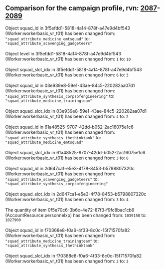 ## Comparison for the campaign profile, rvn: [2087](https://github.com/PRO100KatYT/FortniteProfileRevisions/tree/main/profiles/campaign/2087%20campaign.json)-[2089](https://github.com/PRO100KatYT/FortniteProfileRevisions/tree/main/profiles/campaign/2089%20campaign.json)

Object squad_id in 3f5efdd1-5818-4a14-878f-a47e9d4bf543 (Worker:workerbasic_vr_t01) has been changed from: `"squad_attribute_medicine_emtsquad"` to: `"squad_attribute_scavenging_gadgeteers"`
<br><br>
Object level in 3f5efdd1-5818-4a14-878f-a47e9d4bf543 (Worker:workerbasic_vr_t01) has been changed from: `1` to: `10`
<br><br>
Object squad_slot_idx in 3f5efdd1-5818-4a14-878f-a47e9d4bf543 (Worker:workerbasic_vr_t01) has been changed from: `6` to: `3`
<br><br>
Object squad_id in 03e939e8-59e1-43ae-84c5-220282aa07d1 (Worker:workerbasic_vr_t01) has been changed from: `"squad_attribute_synthesis_corpsofengineering"` to: `"squad_attribute_medicine_trainingteam"`
<br><br>
Object squad_slot_idx in 03e939e8-59e1-43ae-84c5-220282aa07d1 (Worker:workerbasic_vr_t01) has been changed from: `4` to: `2`
<br><br>
Object squad_id in 61a48525-9707-42dd-b052-2ac16075e1c6 (Worker:workerbasic_vr_t01) has been changed from: `"squad_attribute_synthesis_thethinktank"` to: `"squad_attribute_medicine_emtsquad"`
<br><br>
Object squad_slot_idx in 61a48525-9707-42dd-b052-2ac16075e1c6 (Worker:workerbasic_vr_t01) has been changed from: `3` to: `6`
<br><br>
Object squad_id in 2d647ca1-e5e3-4f78-8453-b5798807320c (Worker:workerbasic_vr_t01) has been changed from: `"squad_attribute_scavenging_gadgeteers"` to: `"squad_attribute_synthesis_corpsofengineering"`
<br><br>
Object squad_slot_idx in 2d647ca1-e5e3-4f78-8453-b5798807320c (Worker:workerbasic_vr_t01) has been changed from: `3` to: `4`
<br><br>
The quantity of item 0f5e70c6-3b6c-4e72-87f3-f9fc8bac1cb9 (AccountResource:personnelxp) has been changed from: `1039150` to: `1027900`
<br><br>
Object squad_id in f70368e8-f0a6-4f33-8c0c-15f71570fa82 (Worker:workerbasic_vr_t01) has been changed from: `"squad_attribute_medicine_trainingteam"` to: `"squad_attribute_synthesis_thethinktank"`
<br><br>
Object squad_slot_idx in f70368e8-f0a6-4f33-8c0c-15f71570fa82 (Worker:workerbasic_vr_t01) has been changed from: `2` to: `3`
<br><br>
